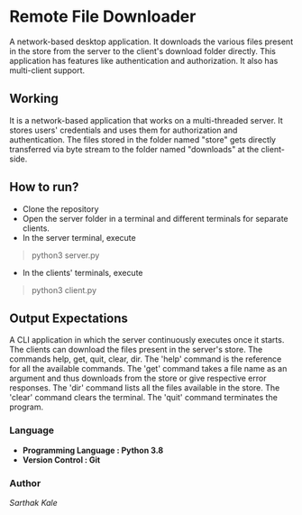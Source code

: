 # Remote File Downloader
A network-based desktop application. It downloads the various files present in the store from the server to the client's download folder directly. This application has features like authentication and authorization. It also has multi-client support.

## Working
It is a network-based application that works on a multi-threaded server. It stores users' credentials and uses them for authorization and authentication. The files stored in the folder named "store" gets directly transferred via byte stream to the folder named "downloads" at the client-side.

## How to run?
* Clone the repository
* Open the server folder in a terminal and different terminals for separate clients.
* In the server terminal, execute
> python3 server.py
* In the clients' terminals, execute
> python3 client.py

## Output Expectations
A CLI application in which the server continuously executes once it starts. The clients can download the files present in the server's store. 
The commands help, get, quit, clear, dir.
The 'help' command is the reference for all the available commands.
The 'get' command takes a file name as an argument and thus downloads from the store or give respective error responses.
The 'dir' command lists all the files available in the store.
The 'clear' command clears the terminal.
The 'quit' command terminates the program.

### Language
* **Programming Language : Python 3.8**
* **Version Control : Git**

### Author
_Sarthak Kale_